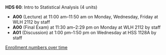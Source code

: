 **HDS 60**: Intro to Statistical Analysis (4 units)

- **A00** (Lecture) at 11:00 am–11:50 am on Monday, Wednesday, Friday at WLH 2112 by staff
- **A00** (Final Exam) at 11:30 am–2:29 pm on Monday at WLH 2112 by staff
- **A01** (Discussion) at 1:00 pm–1:50 pm on Wednesday at HSS 1128A by staff

[Enrollment numbers over time](./HDS60.tsv)
